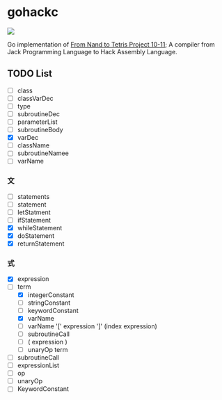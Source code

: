 # gohackc

<img src="https://github.com/nobishino/gohackc/actions/workflows/test.yml/badge.svg" />

Go implementation of [From Nand to Tetris Project 10-11](https://www.nand2tetris.org/project10); A compiler from Jack Programming Language to Hack Assembly Language.

## TODO List

- [ ] class
- [ ] classVarDec
- [ ] type
- [ ] subroutineDec
- [ ] parameterList
- [ ] subroutineBody
- [x] varDec
- [ ] className
- [ ] subroutineNamee
- [ ] varName

### 文

- [ ] statements
- [ ] statement
- [ ] letStatment
- [ ] ifStatement
- [x] whileStatement
- [x] doStatement
- [x] returnStatement

### 式

- [x] expression
- [ ] term
  - [x] integerConstant
  - [ ] stringConstant
  - [ ] keywordConstant
  - [x] varName
  - [ ] varName '[' expression ']' (index expression)
  - [ ] subroutineCall
  - [ ] ( expression )
  - [ ] unaryOp term
- [ ] subroutineCall
- [ ] expressionList
- [ ] op
- [ ] unaryOp
- [ ] KeywordConstant
